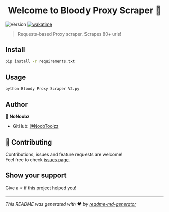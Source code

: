 <h1 align="center">Welcome to Bloody Proxy Scraper 👋</h1>
<p>
  <img alt="Version" src="https://img.shields.io/badge/version-v2.0.1-purple.svg?cacheSeconds=2592000" />
  <a href="https://wakatime.com/badge/github/NoobToolzz/Bloody-Proxy-Scraper"><img src="https://wakatime.com/badge/github/NoobToolzz/Bloody-Proxy-Scraper.svg" alt="wakatime"></a>
</p>

> Requests-based Proxy scraper. Scrapes 80+ urls!

## Install

```sh
pip install -r requirements.txt
```

## Usage

```sh
python Bloody Proxy Scraper V2.py
```

## Author

👤 **NoNoobz**

* GitHub: [@NoobToolzz](https://github.com/NoobToolzz)

## 🤝 Contributing

Contributions, issues and feature requests are welcome!<br />Feel free to check [issues page](https://github.com/NoobToolzz/Bloody-Proxy-Scraper/issues). 

## Show your support

Give a ⭐️ if this project helped you!

***
_This README was generated with ❤️ by [readme-md-generator](https://github.com/kefranabg/readme-md-generator)_
